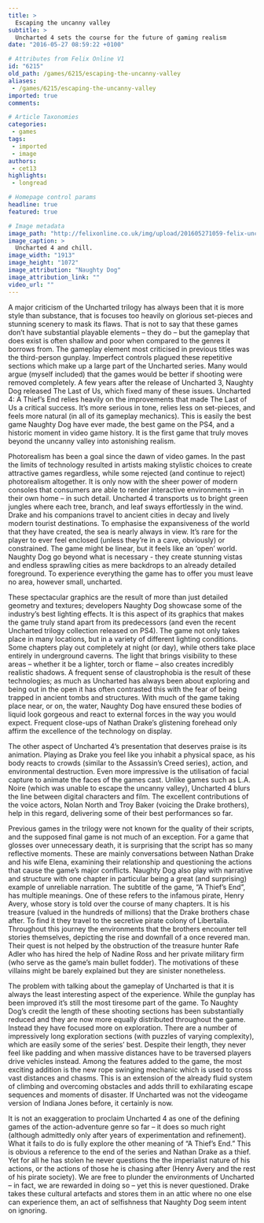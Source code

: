 ```yaml
---
title: >
  Escaping the uncanny valley
subtitle: >
  Uncharted 4 sets the course for the future of gaming realism
date: "2016-05-27 08:59:22 +0100"

# Attributes from Felix Online V1
id: "6215"
old_path: /games/6215/escaping-the-uncanny-valley
aliases:
 - /games/6215/escaping-the-uncanny-valley
imported: true
comments:

# Article Taxonomies
categories:
 - games
tags:
 - imported
 - image
authors:
 - cet13
highlights:
 - longread

# Homepage control params
headline: true
featured: true

# Image metadata
image_path: "http://felixonline.co.uk/img/upload/201605271059-felix-uncharted42.jpg"
image_caption: >
  Uncharted 4 and chill.
image_width: "1913"
image_height: "1072"
image_attribution: "Naughty Dog"
image_attribution_link: ""
video_url: ""
---
```


A major criticism of the Uncharted trilogy has always been that it is more style than substance, that is focuses too heavily on glorious set-pieces and stunning scenery to mask its flaws. That is not to say that these games don’t have substantial playable elements – they do – but the gameplay that does exist is often shallow and poor when compared to the genres it borrows from. The gameplay element most criticised in previous titles was the third-person gunplay. Imperfect controls plagued these repetitive sections which make up a large part of the Uncharted series. Many would argue (myself included) that the games would be better if shooting were removed completely. A few years after the release of Uncharted 3, Naughty Dog released The Last of Us, which fixed many of these issues. Uncharted 4: A Thief’s End relies heavily on the improvements that made The Last of Us a critical success. It’s more serious in tone, relies less on set-pieces, and feels more natural (in all of its gameplay mechanics). This is easily the best game Naughty Dog have ever made, the best game on the PS4, and a historic moment in video game history. It is the first game that truly moves beyond the uncanny valley into astonishing realism.

Photorealism has been a goal since the dawn of video games. In the past the limits of technology resulted in artists making stylistic choices to create attractive games regardless, while some rejected (and continue to reject) photorealism altogether. It is only now with the sheer power of modern consoles that consumers are able to render interactive environments – in their own home – in such detail. Uncharted 4 transports us to bright green jungles where each tree, branch, and leaf sways effortlessly in the wind. Drake and his companions travel to ancient cities in decay and lively modern tourist destinations. To emphasise the expansiveness of the world that they have created, the sea is nearly always in view. It’s rare for the player to ever feel enclosed (unless they’re in a cave, obviously) or constrained. The game might be linear, but it feels like an ‘open’ world. Naughty Dog go beyond what is necessary - they create stunning vistas and endless sprawling cities as mere backdrops to an already detailed foreground. To experience everything the game has to offer you must leave no area, however small, uncharted.

These spectacular graphics are the result of more than just detailed geometry and textures; developers Naughty Dog showcase some of the industry’s best lighting effects. It is this aspect of its graphics that makes the game truly stand apart from its predecessors (and even the recent Uncharted trilogy collection released on PS4). The game not only takes place in many locations, but in a variety of different lighting conditions. Some chapters play out completely at night (or day), while others take place entirely in underground caverns. The light that brings visibility to these areas – whether it be a lighter, torch or flame – also creates incredibly realistic shadows. A frequent sense of claustrophobia is the result of these technologies; as much as Uncharted has always been about exploring and being out in the open it has often contrasted this with the fear of being trapped in ancient tombs and structures. With much of the game taking place near, or on, the water, Naughty Dog have ensured these bodies of liquid look gorgeous and react to external forces in the way you would expect. Frequent close-ups of Nathan Drake’s glistening forehead only affirm the excellence of the technology on display.

The other aspect of Uncharted 4’s presentation that deserves praise is its animation. Playing as Drake you feel like you inhabit a physical space, as his body reacts to crowds (similar to the Assassin’s Creed series), action, and environmental destruction.  Even more impressive is the utilisation of facial capture to animate the faces of the games cast. Unlike games such as L.A. Noire (which was unable to escape the uncanny valley), Uncharted 4 blurs the line between digital characters and film. The excellent contributions of the voice actors, Nolan North and Troy Baker (voicing the Drake brothers), help in this regard, delivering some of their best performances so far.

Previous games in the trilogy were not known for the quality of their scripts, and the supposed final game is not much of an exception. For a game that glosses over unnecessary death, it is surprising that the script has so many reflective moments. These are mainly conversations between Nathan Drake and his wife Elena, examining their relationship and questioning the actions that cause the game’s major conflicts. Naughty Dog also play with narrative and structure with one chapter in particular being a great (and surprising) example of unreliable narration. The subtitle of the game, “A Thief’s End”, has multiple meanings. One of these refers to the infamous pirate, Henry Avery, whose story is told over the course of many chapters. It is his treasure (valued in the hundreds of millions) that the Drake brothers chase after. To find it they travel to the secretive pirate colony of Libertalia. Throughout this journey the environments that the brothers encounter tell stories themselves, depicting the rise and downfall of a once revered man. Their quest is not helped by the obstruction of the treasure hunter Rafe Adler who has hired the help of Nadine Ross and her private military firm (who serve as the game’s main bullet fodder). The motivations of these villains might be barely explained but they are sinister nonetheless.

The problem with talking about the gameplay of Uncharted is that it is always the least interesting aspect of the experience. While the gunplay has been improved it’s still the most tiresome part of the game. To Naughty Dog’s credit the length of these shooting sections has been substantially reduced and they are now more equally distributed throughout the game. Instead they have focused more on exploration. There are a number of impressively long exploration sections (with puzzles of varying complexity), which are easily some of the series’ best. Despite their length, they never feel like padding and when massive distances have to be traversed players drive vehicles instead. Among the features added to the game, the most exciting addition is the new rope swinging mechanic which is used to cross vast distances and chasms. This is an extension of the already fluid system of climbing and overcoming obstacles and adds thrill to exhilarating escape sequences and moments of disaster. If Uncharted was not the videogame version of Indiana Jones before, it certainly is now.

It is not an exaggeration to proclaim Uncharted 4 as one of the defining games of the action-adventure genre so far – it does so much right (although admittedly only after years of experimentation and refinement). What it fails to do is fully explore the other meaning of “A Thief’s End.” This is obvious a reference to the end of the series and Nathan Drake as a thief. Yet for all he has stolen he never questions the the imperialist nature of his actions, or the actions of those he is chasing after (Henry Avery and the rest of his pirate society). We are free to plunder the environments of Uncharted – in fact, we are rewarded in doing so – yet this is never questioned. Drake takes these cultural artefacts and stores them in an attic where no one else can experience them, an act of selfishness that Naughty Dog seem intent on ignoring.
